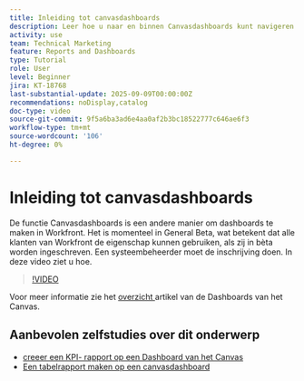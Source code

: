 ```yaml
---
title: Inleiding tot canvasdashboards
description: Leer hoe u naar en binnen Canvasdashboards kunt navigeren en hoe u een eenvoudig dashboard met bestaande rapporten kunt maken.
activity: use
team: Technical Marketing
feature: Reports and Dashboards
type: Tutorial
role: User
level: Beginner
jira: KT-18768
last-substantial-update: 2025-09-09T00:00:00Z
recommendations: noDisplay,catalog
doc-type: video
source-git-commit: 9f5a6ba3ad6e4aa0af2b3bc18522777c646ae6f3
workflow-type: tm+mt
source-wordcount: '106'
ht-degree: 0%

---
```


# Inleiding tot canvasdashboards

De functie Canvasdashboards is een andere manier om dashboards te maken in Workfront. Het is momenteel in General Beta, wat betekent dat alle klanten van Workfront de eigenschap kunnen gebruiken, als zij in bèta worden ingeschreven. Een systeembeheerder moet de inschrijving doen. In deze video ziet u hoe.

>[!VIDEO](https://video.tv.adobe.com/v/3474026/?quality=12&learn=on&enablevpops&captions=dut)

Voor meer informatie zie het [ overzicht ](https://experienceleague.adobe.com/nl/docs/workfront/using/reporting/canvas-dashboards/canvas-dashboards-overview) artikel van de Dashboards van het Canvas.

## Aanbevolen zelfstudies over dit onderwerp

* [ creeer een KPI- rapport op een Dashboard van het Canvas ](/help/reporting/canvas-dashboards/create-a-kpi-report-on-a-canvas-dashboard.md)
* [Een tabelrapport maken op een canvasdashboard](/help/reporting/canvas-dashboards/create-a-table-report-on-a-canvas-dashboard.md)
